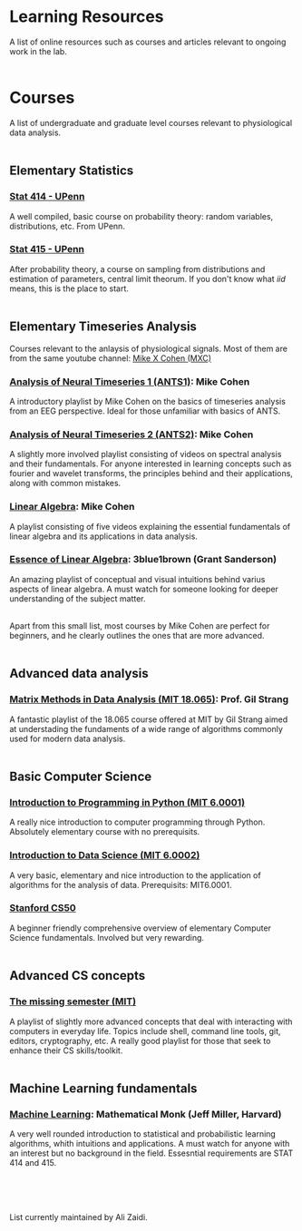# Learning Resources

A list of online resources such as courses and articles relevant to ongoing work in the lab.
<br></br>

# **Courses**

A list of undergraduate and graduate level courses relevant to physiological data analysis.
<br></br>

## **Elementary Statistics**

### [Stat 414 - UPenn](https://online.stat.psu.edu/stat414/)

A well compiled, basic course on probability theory: random variables, distributions, etc. From UPenn.

### [Stat 415 - UPenn](https://online.stat.psu.edu/stat415/)

After probability theory, a course on sampling from distributions and estimation of parameters, central limit theorum. If you don't know what _iid_ means, this is the place to start.
<br></br>

## **Elementary Timeseries Analysis**

Courses relevant to the anlaysis of physiological signals. Most of them are from the same youtube channel: [Mike X Cohen (MXC)]()

### [Analysis of Neural Timeseries 1 (ANTS1)](https://www.youtube.com/playlist?list=PLn0OLiymPak0t1moK3sn4Sl1seXlEOPHT): Mike Cohen

A introductory playlist by Mike Cohen on the basics of timeseries analysis from an EEG perspective. Ideal for those unfamiliar with basics of ANTS.

### [Analysis of Neural Timeseries 2 (ANTS2)](https://www.youtube.com/playlist?list=PLn0OLiymPak2jxGCbWrcgmXUtt9Lbjj_A): Mike Cohen

A slightly more involved playlist consisting of videos on spectral analysis and their fundamentals. For anyone interested in learning concepts such as fourier and wavelet transforms, the principles behind and their applications, along with common mistakes.


### [Linear Algebra](https://www.youtube.com/playlist?list=PLn0OLiymPak3n8N6u06qI0ZNf87N_0rnz): Mike Cohen

A playlist consisting of five videos explaining the essential fundamentals of linear algebra and its applications in data analysis.

### [Essence of Linear Algebra](https://www.youtube.com/playlist?list=PLZHQObOWTQDPD3MizzM2xVFitgF8hE_ab): 3blue1brown (Grant Sanderson)

An amazing playlist of conceptual and visual intuitions behind varius aspects of linear algebra. A must watch for someone looking for deeper understanding of the subject matter.
<br></br>

Apart from this small list, most courses by Mike Cohen are perfect for beginners, and he clearly outlines the ones that are more advanced.
<br></br>

## **Advanced data analysis**

### [Matrix Methods in Data Analysis (MIT 18.065)](https://www.youtube.com/playlist?list=PLUl4u3cNGP63oMNUHXqIUcrkS2PivhN3k): Prof. Gil Strang

A fantastic playlist of the 18.065 course offered at MIT by Gil Strang aimed at understading the fundaments of a wide range of algorithms commonly used for modern data analysis. 
<br></br>

## **Basic Computer Science**

### [Introduction to Programming in Python (MIT 6.0001)](https://www.youtube.com/watch?v=nykOeWgQcHM&list=PLUl4u3cNGP63WbdFxL8giv4yhgdMGaZNA)

A really nice introduction to computer programming through Python. Absolutely elementary course with no prerequisits. 

### [Introduction to Data Science (MIT 6.0002)](https://www.youtube.com/watch?v=C1lhuz6pZC0&list=PLUl4u3cNGP619EG1wp0kT-7rDE_Az5TNd)

A very basic, elementary and nice introduction to the application of algorithms for the analysis of data. Prerequisits: MIT6.0001.

### [Stanford CS50](https://www.youtube.com/playlist?list=PLzHzhIMAxNqybs6a-CaQ_ClV2BhKpWtjj)

A beginner friendly comprehensive overview of elementary Computer Science fundamentals. Involved but very rewarding.
<br></br>

## **Advanced CS concepts**

### [The missing semester (MIT)](https://www.youtube.com/playlist?list=PLyzOVJj3bHQuloKGG59rS43e29ro7I57J)

A playlist of slightly more advanced concepts that deal with interacting with computers in everyday life. Topics include shell, command line tools, git, editors, cryptography, etc. A really good playlist for those that seek to enhance their CS skills/toolkit.
<br></br>

## **Machine Learning fundamentals**

### [Machine Learning](https://www.youtube.com/playlist?list=PLD0F06AA0D2E8FFBA): Mathematical Monk (Jeff Miller, Harvard)

A very well rounded introduction to statistical and probabilistic learning algorithms, whith intuitions and applications. A must watch for anyone with an interest but no background in the field. Essesntial requirements are STAT 414 and 415.
<br></br>

<br></br>

List currently maintained by Ali Zaidi.